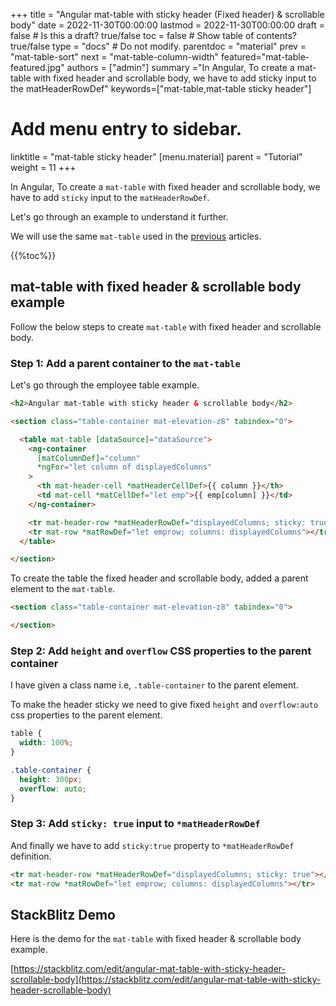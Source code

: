 +++
title = "Angular mat-table with sticky header (Fixed header) & scrollable body"
date = 2022-11-30T00:00:00
lastmod = 2022-11-30T00:00:00
draft = false  # Is this a draft? true/false
toc = false  # Show table of contents? true/false
type = "docs"  # Do not modify.
parentdoc = "material"
prev = "mat-table-sort"
next = "mat-table-column-width"
featured="mat-table-featured.jpg"
authors = ["admin"]
summary ="In Angular, To create a mat-table with fixed header and scrollable body, we have to add sticky input to the matHeaderRowDef"
keywords=["mat-table,mat-table sticky header"]

# Add menu entry to sidebar.
linktitle = "mat-table sticky header"
[menu.material]
  parent = "Tutorial"
  weight = 11
+++

In Angular, To create a `mat-table` with fixed header and scrollable body, we have to add `sticky` input to the `matHeaderRowDef`.

Let's go through an example to understand it further.

We will use the same `mat-table` used in the [previous](https://www.angularjswiki.com/material/mat-table/) articles.

{{%toc%}}

## mat-table with fixed header & scrollable body example

Follow the below steps to create `mat-table` with fixed header and scrollable body.

### Step 1: Add a parent container to the `mat-table`

Let's go through the employee table example.

```html
<h2>Angular mat-table with sticky header & scrollable body</h2>

<section class="table-container mat-elevation-z8" tabindex="0">

  <table mat-table [dataSource]="dataSource">
    <ng-container
      [matColumnDef]="column"
      *ngFor="let column of displayedColumns"
    >
      <th mat-header-cell *matHeaderCellDef>{{ column }}</th>
      <td mat-cell *matCellDef="let emp">{{ emp[column] }}</td>
    </ng-container>

    <tr mat-header-row *matHeaderRowDef="displayedColumns; sticky: true"></tr>
    <tr mat-row *matRowDef="let emprow; columns: displayedColumns"></tr>
  </table>

</section>
```

To create the table the fixed header and scrollable body, added a parent element to the `mat-table`.

```html
<section class="table-container mat-elevation-z8" tabindex="0">

</section>

```

### Step 2: Add `height` and `overflow` CSS properties to the parent container

I have given a class name i.e, `.table-container` to the parent element.

To make the header sticky we need to give fixed `height` and `overflow:auto` css properties to the parent element. 

```css
table {
  width: 100%;
}

.table-container {
  height: 300px;
  overflow: auto;
}
```

### Step 3: Add `sticky: true` input to `*matHeaderRowDef`

And finally we have to add `sticky:true` property to `*matHeaderRowDef` definition.

```html
<tr mat-header-row *matHeaderRowDef="displayedColumns; sticky: true"></tr>
<tr mat-row *matRowDef="let emprow; columns: displayedColumns"></tr>
```

## StackBlitz Demo

Here is the demo for the `mat-table` with fixed header & scrollable body example.

[https://stackblitz.com/edit/angular-mat-table-with-sticky-header-scrollable-body](https://stackblitz.com/edit/angular-mat-table-with-sticky-header-scrollable-body)








